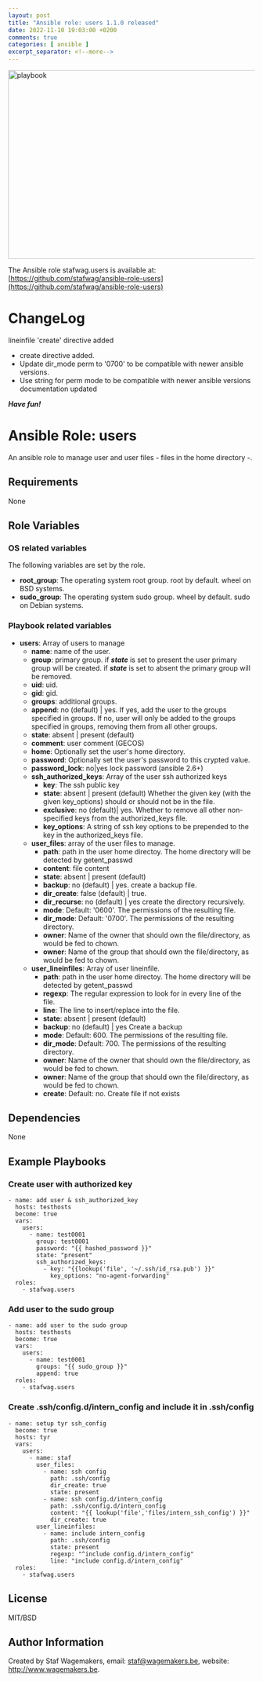 ```yaml
---
layout: post
title: "Ansible role: users 1.1.0 released"
date: 2022-11-10 19:03:00 +0200
comments: true
categories: [ ansible ]
excerpt_separator: <!--more-->
---
```


<a href="{{ '/images/ansible-role-users/playbook.png' | remove_first:'/' | absolute_url }}"><img src="{{ '/images/ansible-role-users/playbook.png' | remove_first:'/' | absolute_url }}" class="right" width="680" height="385" alt="playbook" /> </a>

The Ansible role stafwag.users is available at: [https://github.com/stafwag/ansible-role-users](https://github.com/stafwag/ansible-role-users)

# ChangeLog

lineinfile 'create' directive added

* create directive added.
* Update dir_mode perm to '0700' to be compatible with newer ansible
  versions.
* Use string for perm mode to be compatible with newer ansible versions
 documentation updated

***Have fun!***

<!--more-->
# Ansible Role: users

An ansible role to manage user and user files - files in the home directory -.

## Requirements

None

## Role Variables

### OS related variables

The following variables are set by the role.

* **root_group**: The operating system root group. root by default. wheel on BSD systems.
* **sudo_group**: The operating system sudo group. wheel by default. sudo on Debian systems.

### Playbook related variables

* **users**:
  Array of users to manage
  * **name**: name of the user.
  * **group**: primary group. if ***state*** is set to present the user primary group will be created. if ***state*** is set to absent the primary group will be removed.
  * **uid**: uid.
  * **gid**: gid.
  * **groups**: additional groups.
  * **append**:  no (default) | yes.
If yes, add the user to the groups specified in groups. If no, user will only be added to the groups specified in groups, removing them from all other groups.
  * **state**:  absent | present (default)
  * **comment**: user comment (GECOS)
  * **home**: Optionally set the user's home directory.
  * **password**: Optionally set the user's password to this crypted value.
  * **password_lock**: no|yes lock password (ansible 2.6+)
  * **ssh_authorized_keys**: Array of the user ssh authorized keys
    * **key**: The ssh public key
    * **state**: absent | present (default) Whether the given key (with the given key_options) should or should not be in the file.
    * **exclusive**: no (default)| yes. Whether to remove all other non-specified keys from the authorized_keys file.
    * **key_options**: A string of ssh key options to be prepended to the key in the authorized_keys file.
  * **user_files**: array of the user files to manage.
    * **path**: path in the user home directoy. The home directory will be detected by getent_passwd
    * **content**: file content
    * **state**: absent | present (default)
    * **backup**: no (default) | yes. create a backup file.
    * **dir_create**: false (default) | true. 
    * **dir_recurse**: no (default) | yes create the directory recursively.
    * **mode**: Default: '0600'. The permissions of the resulting file.
    * **dir_mode**: Default: '0700'. The permissions of the resulting directory.
    * **owner**: Name of the owner that should own the file/directory, as would be fed to chown.
    * **owner**: Name of the group that should own the file/directory, as would be fed to chown.
  * **user_lineinfiles**: Array of user lineinfile.
    * **path**: path in the user home directoy. The home directory will be detected by getent_passwd
    * **regexp**: The regular expression to look for in every line of the file.
    * **line**: The line to insert/replace into the file.
    * **state**: absent | present (default)
    * **backup**: no (default) | yes Create a backup
    * **mode**: Default: 600. The permissions of the resulting file.
    * **dir_mode**: Default: 700. The permissions of the resulting directory.
    * **owner**: Name of the owner that should own the file/directory, as would be fed to chown.
    * **owner**: Name of the group that should own the file/directory, as would be fed to chown.
    * **create**: Default: no. Create file if not exists

## Dependencies

None

## Example Playbooks

### Create user with authorized key

```
- name: add user & ssh_authorized_key
  hosts: testhosts
  become: true
  vars:
    users:
      - name: test0001
        group: test0001
        password: "{{ hashed_password }}"
        state: "present"
        ssh_authorized_keys:
          - key: "{{lookup('file', '~/.ssh/id_rsa.pub') }}"
            key_options: "no-agent-forwarding"
  roles:
    - stafwag.users
```

### Add user to the sudo group

```
- name: add user to the sudo group
  hosts: testhosts
  become: true
  vars:
    users:
      - name: test0001
        groups: "{{ sudo_group }}"
        append: true
  roles:
    - stafwag.users
```

### Create .ssh/config.d/intern_config and include it in .ssh/config

```
- name: setup tyr ssh_config
  become: true
  hosts: tyr
  vars:
    users:
      - name: staf
        user_files:
          - name: ssh config
            path: .ssh/config
            dir_create: true
            state: present
          - name: ssh config.d/intern_config
            path: .ssh/config.d/intern_config
            content: "{{ lookup('file','files/intern_ssh_config') }}"
            dir_create: true
        user_lineinfiles:
          - name: include intern_config
            path: .ssh/config
            state: present
            regexp: "^include config.d/intern_config"
            line: "include config.d/intern_config"
  roles:
    - stafwag.users
```

## License

MIT/BSD

## Author Information

Created by Staf Wagemakers, email: staf@wagemakers.be, website: http://www.wagemakers.be.
